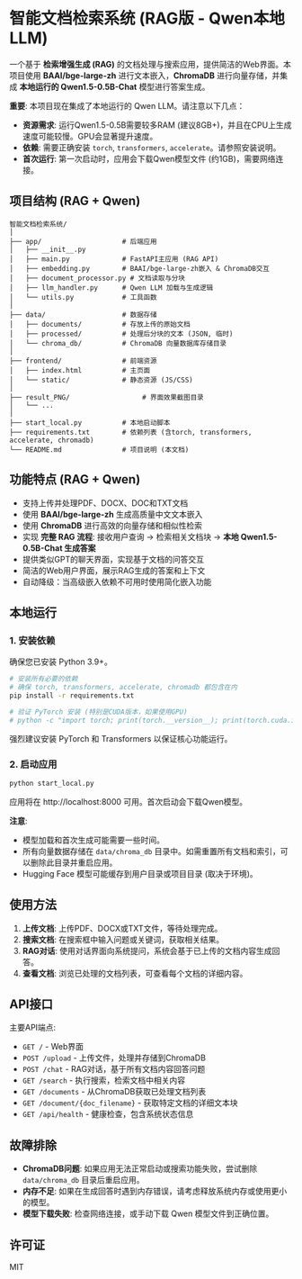 # 智能文档检索系统 (RAG版 - Qwen本地LLM)

一个基于 **检索增强生成 (RAG)** 的文档处理与搜索应用，提供简洁的Web界面。本项目使用 **BAAI/bge-large-zh** 进行文本嵌入，**ChromaDB** 进行向量存储，并集成 **本地运行的 Qwen1.5-0.5B-Chat** 模型进行答案生成。

**重要**: 本项目现在集成了本地运行的 Qwen LLM。请注意以下几点：
*   **资源需求**: 运行Qwen1.5-0.5B需要较多RAM (建议8GB+)，并且在CPU上生成速度可能较慢。GPU会显著提升速度。
*   **依赖**: 需要正确安装 `torch`, `transformers`, `accelerate`。请参照安装说明。
*   **首次运行**: 第一次启动时，应用会下载Qwen模型文件 (约1GB)，需要网络连接。

## 项目结构 (RAG + Qwen)

```
智能文档检索系统/
│
├── app/                    # 后端应用
│   ├── __init__.py
│   ├── main.py             # FastAPI主应用 (RAG API)
│   ├── embedding.py        # BAAI/bge-large-zh嵌入 & ChromaDB交互
│   ├── document_processor.py # 文档读取与分块
│   ├── llm_handler.py      # Qwen LLM 加载与生成逻辑
│   └── utils.py            # 工具函数
│
├── data/                   # 数据存储
│   ├── documents/          # 存放上传的原始文档
│   ├── processed/          # 处理后分块的文本 (JSON, 临时)
│   └── chroma_db/          # ChromaDB 向量数据库存储目录
│
├── frontend/               # 前端资源
│   ├── index.html          # 主页面
│   └── static/             # 静态资源 (JS/CSS)
│
├── result_PNG/                  # 界面效果截图目录
│   └── ...
│
├── start_local.py          # 本地启动脚本
├── requirements.txt        # 依赖列表 (含torch, transformers, accelerate, chromadb)
└── README.md               # 项目说明 (本文档)
```

## 功能特点 (RAG + Qwen)

- 支持上传并处理PDF、DOCX、DOC和TXT文档
- 使用 **BAAI/bge-large-zh** 生成高质量中文文本嵌入
- 使用 **ChromaDB** 进行高效的向量存储和相似性检索
- 实现 **完整 RAG 流程**: 接收用户查询 -> 检索相关文档块 -> **本地 Qwen1.5-0.5B-Chat 生成答案**
- 提供类似GPT的聊天界面，实现基于文档的问答交互
- 简洁的Web用户界面，展示RAG生成的答案和上下文
- 自动降级：当高级嵌入依赖不可用时使用简化嵌入功能

## 本地运行

### 1. 安装依赖

确保您已安装 Python 3.9+。

```bash
# 安装所有必要的依赖
# 确保 torch, transformers, accelerate, chromadb 都包含在内
pip install -r requirements.txt

# 验证 PyTorch 安装 (特别是CUDA版本，如果使用GPU)
# python -c "import torch; print(torch.__version__); print(torch.cuda.is_available())"
```
强烈建议安装 PyTorch 和 Transformers 以保证核心功能运行。

### 2. 启动应用

```bash
python start_local.py
```

应用将在 http://localhost:8000 可用。首次启动会下载Qwen模型。

**注意**: 
*   模型加载和首次生成可能需要一些时间。
*   所有向量数据存储在 `data/chroma_db` 目录中。如需重置所有文档和索引，可以删除此目录并重启应用。
*   Hugging Face 模型可能缓存到用户目录或项目目录 (取决于环境)。

## 使用方法

1.  **上传文档**: 上传PDF、DOCX或TXT文件，等待处理完成。
2.  **搜索文档**: 在搜索框中输入问题或关键词，获取相关结果。
3.  **RAG对话**: 使用对话界面向系统提问，系统会基于已上传的文档内容生成回答。
4.  **查看文档**: 浏览已处理的文档列表，可查看每个文档的详细内容。

## API接口

主要API端点:
- `GET /` - Web界面
- `POST /upload` - 上传文件，处理并存储到ChromaDB
- `POST /chat` - RAG对话，基于所有文档内容回答问题
- `GET /search` - 执行搜索，检索文档中相关内容
- `GET /documents` - 从ChromaDB获取已处理文档列表
- `GET /document/{doc_filename}` - 获取特定文档的详细文本块
- `GET /api/health` - 健康检查，包含系统状态信息

## 故障排除

* **ChromaDB问题**: 如果应用无法正常启动或搜索功能失败，尝试删除 `data/chroma_db` 目录后重启应用。
* **内存不足**: 如果在生成回答时遇到内存错误，请考虑释放系统内存或使用更小的模型。
* **模型下载失败**: 检查网络连接，或手动下载 Qwen 模型文件到正确位置。

## 许可证

MIT
